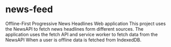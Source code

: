 # news-feed
Offline-First Progressive News Headlines Web application
This project uses the NewsAPI to fetch news headlines form different sources. 
The application uses the fetch API and service worker to fetch data from the NewsAPI
When a user is offline data is fetched from IndexedDB. 
